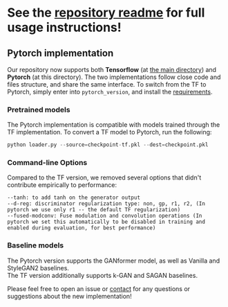 # See the [repository readme](../README.md) for full usage instructions!

## Pytorch implementation
Our repository now supports both **Tensorflow** (at [the main directory](../)) and **Pytorch** (at this directory). 
The two implementations follow close code and files structure, and share the same interface. 
To switch from the TF to Pytorch, simply enter into `pytorch_version`, and install the [requirements](requirements.txt).

### Pretrained models
The Pytorch implementation is compatible with models trained through the TF implementation. 
To convert a TF model to Pytorch, run the following:
```python
python loader.py --source=checkpoint-tf.pkl --dest=checkpoint.pkl
```

### Command-line Options
Compared to the TF version, we removed several options that didn't contribute empirically to performance:
```
--tanh: to add tanh on the generator output
--d-reg: discriminator regularization type: non, gp, r1, r2, (In pytorch we use only r1 -- the default TF regularization)
--fused-modconv: Fuse modulation and convolution operations (In pytorch we set this automatically to be disabled in training and enabled during evaluation, for best performance)
```

### Baseline models
The Pytorch version supports the GANformer model, as well as Vanilla and StyleGAN2 baselines.  
The TF version additionally supports k-GAN and SAGAN baselines.

Please feel free to open an issue or [contact](dorarad@cs.stanford.edu) for any questions or suggestions about the new implementation!
